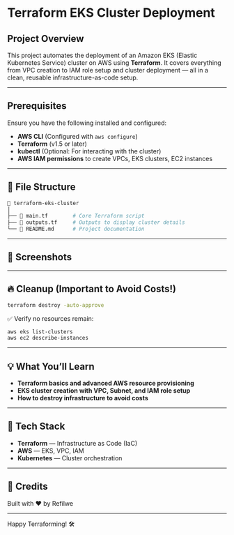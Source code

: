 #  Terraform EKS Cluster Deployment

##  Project Overview
This project automates the deployment of an Amazon EKS (Elastic Kubernetes Service) cluster on AWS using **Terraform**. It covers everything from VPC creation to IAM role setup and cluster deployment — all in a clean, reusable infrastructure-as-code setup.

---

##  Prerequisites
Ensure you have the following installed and configured:

- **AWS CLI** (Configured with `aws configure`)
- **Terraform** (v1.5 or later)
- **kubectl** (Optional: For interacting with the cluster)
- **AWS IAM permissions** to create VPCs, EKS clusters, EC2 instances

---

## 📁 File Structure

```bash
📂 terraform-eks-cluster
│
├── 📄 main.tf        # Core Terraform script
├── 📄 outputs.tf     # Outputs to display cluster details
└── 📄 README.md      # Project documentation
```

---
## 📸 Screenshots

---

## 🔥 Cleanup (Important to Avoid Costs!)
```bash
terraform destroy -auto-approve
```

✅ Verify no resources remain:
```bash
aws eks list-clusters
aws ec2 describe-instances
```

---

## 💡 What You’ll Learn
- **Terraform basics and advanced AWS resource provisioning**
- **EKS cluster creation with VPC, Subnet, and IAM role setup**
- **How to destroy infrastructure to avoid costs**

---

## 🔧 Tech Stack
- **Terraform** — Infrastructure as Code (IaC)
- **AWS** — EKS, VPC, IAM
- **Kubernetes** — Cluster orchestration

---

## 🌟 Credits
Built with ❤️ by Refilwe

---

Happy Terraforming! 🛠️

